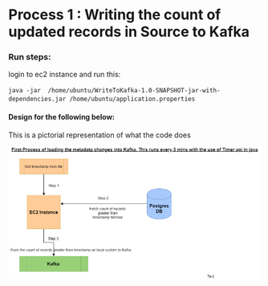 # Process 1 : Writing the count of updated records in Source to Kafka

### Run steps:
login to ec2 instance and run this: 

`java -jar  /home/ubuntu/WriteToKafka-1.0-SNAPSHOT-jar-with-dependencies.jar /home/ubuntu/application.properties`


#### Design for the following below:
This is a pictorial representation of what the code does

![Process 1 ](https://github.com/navcfc/images/blob/master/process%201.png)